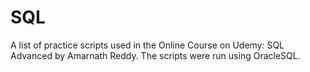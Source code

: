 # SQL

A list of practice scripts used in the Online Course on Udemy: SQL Advanced by Amarnath Reddy. The scripts were run using OracleSQL.
